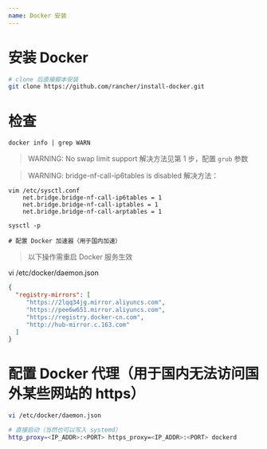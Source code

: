 ```yaml
---
name: Docker 安装
---
```


# 安装 Docker

```bash
# clone 后直接脚本安装
git clone https://github.com/rancher/install-docker.git
```

# 检查

    docker info | grep WARN
    
> WARNING: No swap limit support
> 解决方法见第 1 步，配置 `grub` 参数

> WARNING: bridge-nf-call-ip6tables is disabled
> 解决方法：

    vim /etc/sysctl.conf
        net.bridge.bridge-nf-call-ip6tables = 1
        net.bridge.bridge-nf-call-iptables = 1
        net.bridge.bridge-nf-call-arptables = 1

    sysctl -p
    
    # 配置 Docker 加速器（用于国内加速）
> 以下操作需重启 Docker 服务生效

vi /etc/docker/daemon.json

```json
{
  "registry-mirrors": [
     "https://2lqq34jg.mirror.aliyuncs.com",
     "https://pee6w651.mirror.aliyuncs.com",
     "https://registry.docker-cn.com",
     "http://hub-mirror.c.163.com"
  ]
}
```

# 配置 Docker 代理（用于国内无法访问国外某些网站的 https）

```bash
vi /etc/docker/daemon.json

# 直接启动（当然也可以写入 systemd）
http_proxy=<IP_ADDR>:<PORT> https_proxy=<IP_ADDR>:<PORT> dockerd
```
